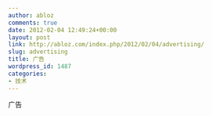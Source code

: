 ```yaml
---
author: abloz
comments: true
date: 2012-02-04 12:49:24+00:00
layout: post
link: http://abloz.com/index.php/2012/02/04/advertising/
slug: advertising
title: 广告
wordpress_id: 1487
categories:
- 技术
---
```


广告

